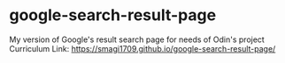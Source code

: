 # google-search-result-page
My version of Google's result search page for needs of Odin's project Curriculum
Link: https://smagi1709.github.io/google-search-result-page/